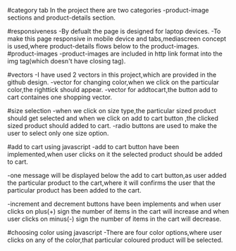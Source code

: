 #category tab
In the project there are two categories
-product-image sections and product-details section.


#responsiveness 
-By defualt the page is designed for laptop devices.
-To make this page responsive in mobile device and tabs,mediascreen concept is used,where product-details flows below to the product-images.
#product-images
-product-images are included in http link format into the img tag(which doesn't have closing tag).

#vectors
-I have used 2 vectors in this project,which are provided in the github design.
-vector for changing color,when we click on the particular color,the righttick should appear.
-vector for addtocart,the button add to cart containes one shopping vector.

#size selection
-when we click on size type,the particular sized product should get selected and when we click on add to cart button ,the clicked sized product should added to cart.
-radio buttons are used to make the user to select only one size option.

#add to cart using javascript
-add to cart button have been implemented,when user clicks on it the selected product should be added to cart.

-one message will be displayed below the add to cart button,as user added the particular product to the cart,where it will confirms the user that the particular product has been added to the cart.

-increment and decrement buttons have been implements and when user clicks on plus(+) sign the number of items in the cart will increase and when user clicks on minus(-) sign the number of items in the cart will decrease.

#choosing color using javascript
-There are four color options,where user clicks on any of the color,that particular coloured product will be selected.